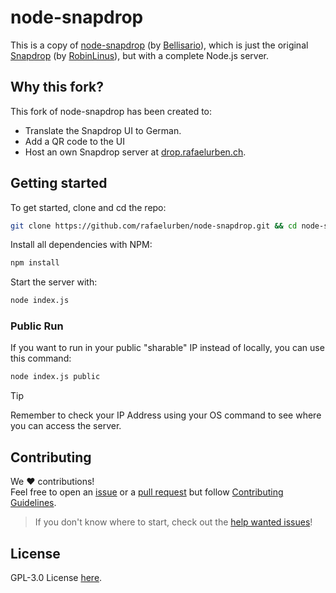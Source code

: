 # node-snapdrop

This is a copy of [node-snapdrop](https://github.com/Bellisario/node-snapdrop) (by [Bellisario](https://github.com/Bellisario)), which is just the original [Snapdrop](https://github.com/RobinLinus/Snapdrop) (by [RobinLinus](https://github.com/RobinLinus)), but with a complete Node.js server.

## Why this fork?

This fork of node-snapdrop has been created to:

- Translate the Snapdrop UI to German.
- Add a QR code to the UI
- Host an own Snapdrop server at [drop.rafaelurben.ch](https://drop.rafaelurben.ch).

## Getting started

To get started, clone and cd the repo:

```bash
git clone https://github.com/rafaelurben/node-snapdrop.git && cd node-snapdrop
```

Install all dependencies with NPM:

```bash
npm install
```

Start the server with:

```bash
node index.js
```

### Public Run

If you want to run in your public "sharable" IP instead of locally, you can use this command:

```bash
node index.js public
```

> [!TIP]
> Remember to check your IP Address using your OS command to see where you can access the server.

## Contributing

We :heart: contributions!\
Feel free to open an [issue](https://github.com/Bellisario/node-snapdrop/issues) or a [pull request](https://github.com/Bellisario/node-snapdrop/pulls) but follow [Contributing Guidelines](https://github.com/Bellisario/node-snapdrop/blob/main/CONTRIBUTING.md).

> If you don't know where to start, check out the [help wanted issues](https://github.com/Bellisario/node-snapdrop/labels/help%20wanted)!

## License

GPL-3.0 License [here](https://github.com/Bellisario/node-snapdrop/blob/main/LICENSE).
